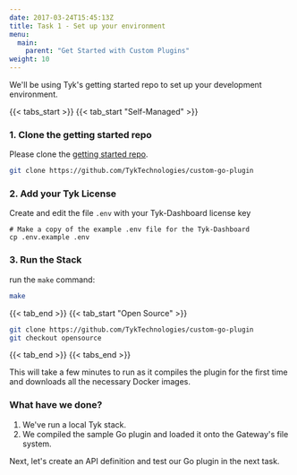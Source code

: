 ```yaml
---
date: 2017-03-24T15:45:13Z
title: Task 1 - Set up your environment
menu:
  main:
    parent: "Get Started with Custom Plugins"
weight: 10
---
```


We'll be using Tyk's getting started repo to set up your development environment.

{{< tabs_start >}}
{{< tab_start "Self-Managed" >}}

### 1.  Clone the getting started repo

Please clone the [getting started repo][0].

```bash
git clone https://github.com/TykTechnologies/custom-go-plugin

```

### 2. Add your Tyk License


Create and edit the file `.env` with your Tyk-Dashboard license key

```shell
# Make a copy of the example .env file for the Tyk-Dashboard 
cp .env.example .env
```

### 3. Run the Stack

run the `make` command:

```bash
make
```

{{< tab_end >}}
{{< tab_start "Open Source" >}}

```bash
git clone https://github.com/TykTechnologies/custom-go-plugin
git checkout opensource
```

{{< tab_end >}}
{{< tabs_end >}}

This will take a few minutes to run as it compiles the plugin for the first time and downloads all the necessary Docker images.

### What have we done?

1. We've run a local Tyk stack.
2. We compiled the sample Go plugin and loaded it onto the Gateway's file system.

Next, let's create an API definition and test our Go plugin in the next task.


[0]: https://github.com/TykTechnologies/custom-go-plugin